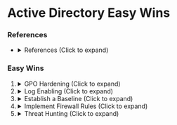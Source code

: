 <!---------------------------------------------------------------------------------
Copyright: (c) BLS OPS LLC.
This program is free software: you can redistribute it and/or modify
it under the terms of the GNU General Public License as published by
the Free Software Foundation, version 3.
This program is distributed in the hope that it will be useful,
but WITHOUT ANY WARRANTY; without even the implied warranty of
MERCHANTABILITY or FITNESS FOR A PARTICULAR PURPOSE. See the
GNU General Public License for more details.
You should have received a copy of the GNU General Public License
along with this program. If not, see <https://www.gnu.org/licenses/>.
--------------------------------------------------------------------------------->
# Active Directory Easy Wins
### References

* <details><summary>References (Click to expand)</summary><p>
	* Reference 1 -<br />[HTTP](HTTP)
	* Reference 2 -<br />[HTTP](HTTP)
	* Note to Brian: References placed here are for total hardening guides that cover all areas. My current strategy is to include, if necessary, links in the same format in above bullet point within the specific sections. So, links to blogs/tools that deserve credit for the ideas, etc.
</p></details>

### Easy Wins

1. <details><summary>GPO Hardening (Click to expand)</summary><p>
	1. <details><summary>View Effective GPOs (Click to expand)</summary><p>
		1. <details><summary>Optional: Export GPO HTML (Click to expand)</summary><p>
			1. On the DC, open "GPO Manager"
			1. Navigate to the enforced domain policies
			1. Right-click export
	1. <details><summary>Analyze GPOs for missing  for gaps between recommended and existing (Click to expand)</summary><p>
		* <details><summary>Recommended GPOs (Click to expand)</summary><p>
			* <details><summary>Logging (Click to expand)</summary><p>
			* <details><summary>Authentication (or, maybe, "Network"?) (Click to expand)</summary><p>
				* <details><summary>Enable SMB Signing (Click to expand)</summary><p>
					* `GPO/Located/Here/EndWithGPOName`
				* <details><summary>Enable LDAP Signing (Click to expand)</summary><p>
					* <details><summary>Client (Click to expand)</summary><p>
						* `GPO/Located/Here/EndWithGPOName`
					* <details><summary>Server (Click to expand)</summary><p>
						* `GPO/Located/Here/EndWithGPOName`
		* <details><summary>Default Insecure Configurations (Click to expand)</summary><p>
1. <details><summary>Log Enabling (Click to expand)</summary><p>
	1. <details><summary>Retrieve Asset Inventory (Click to expand)</summary><p>
		* Domain Controllers
		* Workstations
		* Servers
		* Note Firewall-separated VLANS
	1. <details><summary>Analyze Discrepancies in devices connected to central SIEM (Click to expand)</summary><p>
		* <details><summary>FortiSIEM (Click to expand)</summary><p>

				SCRIPT TO DEPLOY. In GUI, renders as click-to-copy line.
			* Flag Information
				* Required
					* `-A`
				* Optional
					* `-F`
1. <details><summary>Establish a Baseline (Click to expand)</summary><p>
	1. Record logs over the course of a month
	1. Record network traffic over a month
1. <details><summary>Implement Firewall Rules (Click to expand)</summary><p>
	1. <details><summary>Recommended for most situations (Click to expand)</summary><p>
		* Block outgoing SMB
	1. Use baseline to restrict
	1. Block traffic between VLANs
	1. Block most traffic to critical app servers
1. <details><summary>Threat Hunting (Click to expand)</summary><p>
	1. <details><summary>Enable/Collect Logs (Click to expand)</summary><p>
		1. <details><summary>GPO (Click to expand)</summary><p>
			* See GPO Hardening above
		1. <details><summary>SIEM (Click to expand)</summary><p>
			* Splunk
				* Enable by
			* FortiSIEM
				* Enable by
		1. <details><summary>Other (Click to expand)</summary><p>
			* Info
	1. <details><summary>Search for common threat vectors (Click to expand)</summary><p>
		* <details><summary>Specific Exploitation (Click to expand)</summary><p>
			* <details><summary>Kerberoasting (Click to expand)</summary><p>
				* <details><summary>Overview (Click to expand)</summary><p>
					* `Event ID 1234`
					* Expect logs of rapid SPN 
				* <details><summary>Splunk (Click to expand)</summary><p>

						SCRIPT TO DEPLOY. In GUI, renders as click-to-copy line.
					* Flag Information
						* Required
							* `-A`
						* Optional
							* `-F`
				* <details><summary>FortiSIEM (Click to expand)</summary><p>

						SCRIPT TO DEPLOY. In GUI, renders as click-to-copy line.
			* <details><summary>ZeroLogon (Click to expand)</summary><p>
				* <details><summary>Overview (Click to expand)</summary><p>
					* `Event ID 1234`
				* <details><summary>Splunk (Click to expand)</summary><p>

						SCRIPT TO DEPLOY. In GUI, renders as click-to-copy line.
					* Flag Information
						* Required
							* `-A`
						* Optional
							* `-F`
				* <details><summary>FortiSIEM (Click to expand)</summary><p>

						SCRIPT TO DEPLOY. In GUI, renders as click-to-copy line.
					* Flag Information
						* Required
							* `-A`
						* Optional
							* `-F`
		* <details><summary>Enumeration (Click to expand)</summary><p>
			* <details><summary>Logged On or Session Data Collection (Click to expand)</summary><p>
				* <details><summary>Overview (Click to expand)</summary><p>
					* Example red team tools are Bloodhound/Sharphound
					* `Event ID 1234`
				* <details><summary>Splunk (Click to expand)</summary><p>

						SCRIPT TO DEPLOY. In GUI, renders as click-to-copy line.
					* Flag Information
						* Required
							* `-A`
						* Optional
							* `-F`
				* FortiSIEM

						SCRIPT TO DEPLOY. In GUI, renders as click-to-copy line.
					* Flag Information
						* Required
							* `-A`
						* Optional
							* `-F`
			* <details><summary>Password Spraying (Click to expand)</summary><p>
			* <details><summary>Username Enumeration (Click to expand)</summary><p>
				* <details><summary>Other (Click to expand)</summary><p>Overview
					* May take the form of RID bruteforce 

		* <details><summary>Lateral Movement (Click to expand)</summary><p>
			* <details><summary>Workstation-to-Workstation Movement (Click to expand)</summary><p>
				* `Event ID 1234`
			* <details><summary>Abnormal DC Sessions (Click to expand)</summary><p>
			* <details><summary>Other (Click to expand)</summary><p>FortiSIEM

					SCRIPT TO DEPLOY. In GUI, renders as click-to-copy line.
				* Flag Information
					* Required
						* `-A`
					* Optional
						* `-F`
		* <details><summary>Exfiltraton (Click to expand)</summary><p>
			* `Event ID 1234`
			* <details><summary>Other (Click to expand)</summary><p>Splunk

					SCRIPT TO DEPLOY. In GUI, renders as click-to-copy line.
				* Flag Information
					* Required
						* `-A`
					* Optional
						* `-F`
			* <details><summary>Other (Click to expand)</summary><p>FortiSIEM

					SCRIPT TO DEPLOY. In GUI, renders as click-to-copy line.
				* Flag Information
					* Required
						* `-A`
					* Optional
						* `-F`

</p></details>
